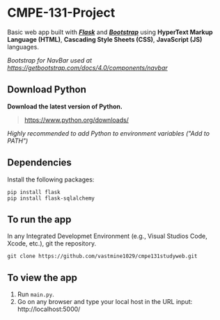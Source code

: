 # CMPE-131-Project

Basic web app built with ***[Flask](https://flask.palletsprojects.com)*** and ***[Bootstrap](https://getbootstrap.com)*** using **HyperText Markup Language (HTML)**, **Cascading Style Sheets (CSS)**, **JavaScript (JS)** languages.

*Bootstrap for NavBar used at https://getbootstrap.com/docs/4.0/components/navbar*

## Download Python
**Download the latest version of Python.**
> https://www.python.org/downloads/

*Highly recommended to add Python to environment variables ("Add to PATH")*

## Dependencies
Install the following packages:
```
pip install flask
pip install flask-sqlalchemy
```

## To run the app
In any Integrated Developmet Environment (e.g., Visual Studios Code, Xcode, etc.), git the repository.
```
git clone https://github.com/vastmine1029/cmpe131studyweb.git
```

## To view the app
1. Run `main.py`.
2. Go on any browser and type your local host in the URL input: http://localhost:5000/
